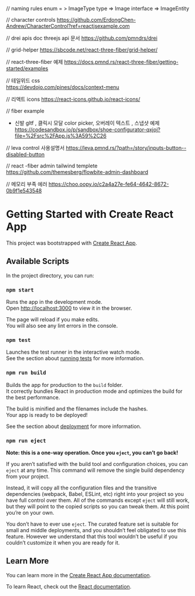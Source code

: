


// naming rules
enum = > ImageType
type => Image
interface => ImageEntity

// character controls
https://github.com/ErdongChen-Andrew/CharacterControl?ref=reactjsexample.com

// drei apis doc threejs api 문서
https://github.com/pmndrs/drei

// grid-helper
https://sbcode.net/react-three-fiber/grid-helper/

// react-three-fiber 예제
https://docs.pmnd.rs/react-three-fiber/getting-started/examples

// 테일위드 css\
https://devdojo.com/pines/docs/context-menu

// 리액트 icons
https://react-icons.github.io/react-icons/

// fiber example
- 신발 gltf , 클릭시 모달 color picker, 오버레이 텍스트 , 스냅샷 예제
https://codesandbox.io/p/sandbox/shoe-configurator-qxjoj?file=%2Fsrc%2FApp.js%3A59%2C26

// leva control 사용설명서
https://leva.pmnd.rs/?path=/story/inputs-button--disabled-button

// react -fiber admin tailwind templete
https://github.com/themesberg/flowbite-admin-dashboard

// 메모리 부족 에러 
https://choo.oopy.io/c2a4a27e-fe64-4642-8672-0b9f1e543548

# Getting Started with Create React App

This project was bootstrapped with [Create React App](https://github.com/facebook/create-react-app).

## Available Scripts

In the project directory, you can run:

### `npm start`

Runs the app in the development mode.\
Open [http://localhost:3000](http://localhost:3000) to view it in the browser.

The page will reload if you make edits.\
You will also see any lint errors in the console.

### `npm test`

Launches the test runner in the interactive watch mode.\
See the section about [running tests](https://facebook.github.io/create-react-app/docs/running-tests) for more information.

### `npm run build`

Builds the app for production to the `build` folder.\
It correctly bundles React in production mode and optimizes the build for the best performance.

The build is minified and the filenames include the hashes.\
Your app is ready to be deployed!

See the section about [deployment](https://facebook.github.io/create-react-app/docs/deployment) for more information.

### `npm run eject`

**Note: this is a one-way operation. Once you `eject`, you can’t go back!**

If you aren’t satisfied with the build tool and configuration choices, you can `eject` at any time. This command will remove the single build dependency from your project.

Instead, it will copy all the configuration files and the transitive dependencies (webpack, Babel, ESLint, etc) right into your project so you have full control over them. All of the commands except `eject` will still work, but they will point to the copied scripts so you can tweak them. At this point you’re on your own.

You don’t have to ever use `eject`. The curated feature set is suitable for small and middle deployments, and you shouldn’t feel obligated to use this feature. However we understand that this tool wouldn’t be useful if you couldn’t customize it when you are ready for it.

## Learn More

You can learn more in the [Create React App documentation](https://facebook.github.io/create-react-app/docs/getting-started).

To learn React, check out the [React documentation](https://reactjs.org/).
